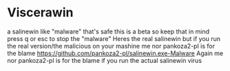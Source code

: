 # Viscerawin
a salinewin like "malware" that's safe this is a beta so keep that in mind press q or esc to stop the "malware"
Heres the real salinewin but if you run the real version/the malicious on your mashine me nor pankoza2-pl is for the blame 
https://github.com/pankoza2-pl/salinewin.exe-Malware
Again me nor pankoza2-pl is for the blame if you run the actual salinewin virus 
